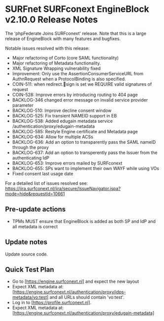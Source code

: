 # SURFnet SURFconext EngineBlock v2.10.0 Release Notes #

The 'phpFederate Joins SURFconext' release.
Note that this is a large release of EngineBlock with many features and bugfixes.

Notable issues resolved with this release:
* Major refactoring of Corto (core SAML functionality)
* Major refactoring of Metadata functionality.
* XML Signature Wrapping vulnerability fixed
* Improvement: Only use the AssertionConsumerServiceURL from AuthnRequest when a ProtocolBinding is also specified.
* COIN-511: when redirect.sign is set we REQUIRE valid signatures of request
* COIN-528: Improve errors by introducing routing to 404 page
* BACKLOG-346 changed error message on invalid service provider parameter
* BACKLOG-510: Improve decline consent window
* BACKLOG-525: Fix transient NAMEID support in EB
* BACKLOG-538: Added edugain metadata service /authentication/proxy/edugain-metadata
* BACKLOG-585: Restyle Engine certificate and Metadata page
* BACKLOG-634: Allow for multiple ACSs
* BACKLOG-636: Add an option to transparently pass the SAML nameID through the proxy
* BACKLOG-637: Add an option to transperently pass the Issuer from the authenticating IdP
* BACKLOG-653: Improve errors mailed by SURFconext
* BACKLOG-655: SPs want to implement their own WAYF while using VOs
* Fixed consent last usage date

For a detailed list of issues resolved see:
https://jira.surfconext.nl/jira/secure/IssueNavigator.jspa?mode=hide&requestId=10661


Pre-update actions
------------------
* TPMs MUST ensure that EngineBlock is added as both SP and IdP and all metadata is correct


Update notes
------------
Update source code.


Quick Test Plan
---------------
* Go to [https://engine.surfconext.nl] and expect the new layout
* Expect XML metadata at: [https://engine.surfconext.nl/authentication/proxy/idps-metadata/vo:test] and all URLs should contain 'vo:test'.
* Log in to [https://profile.surfconext.nl].
* Expect XML metadata at: [https://engine.surfconext.nl/authentication/proxy/edugain-metadata]
